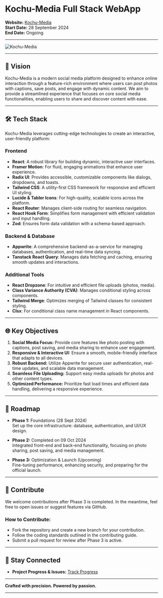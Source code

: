 
# **Kochu-Media Full Stack WebApp**

**Website:** [Kochu-Media](https://kochugram.rajislab.com)  
**Start Date:** 28 September 2024  
**End Date:** Ongoing  

---

![Kochu-Media](https://res.cloudinary.com/dsfztnp9x/image/upload/v1727579372/portfolio/txob7jkpddujjefrv1xb.png)

---

## **🚀 Vision**

Kochu-Media is a modern social media platform designed to enhance online interaction through a feature-rich environment where users can post photos with captions, save posts, and engage with dynamic content. We aim to provide a streamlined experience that focuses on core social media functionalities, enabling users to share and discover content with ease.

---

## **🛠️ Tech Stack**

Kochu-Media leverages cutting-edge technologies to create an interactive, user-friendly platform:

### **Frontend**

- **React**: A robust library for building dynamic, interactive user interfaces.
- **Framer Motion**: For fluid, engaging animations that enhance user experience.
- **Radix UI**: Provides accessible, customizable components like dialogs, dropdowns, and toasts.
- **Tailwind CSS**: A utility-first CSS framework for responsive and efficient UI styling.
- **Lucide & Tabler Icons**: For high-quality, scalable icons across the platform.
- **React Router**: Manages client-side routing for seamless navigation.
- **React Hook Form**: Simplifies form management with efficient validation and input handling.
- **Zod**: Ensures form data validation with a schema-based approach.

### **Backend & Database**

- **Appwrite**: A comprehensive backend-as-a-service for managing databases, authentication, and real-time data syncing.
- **Tanstack React Query**: Manages data fetching and caching, ensuring smooth updates and interactions.

### **Additional Tools**

- **React Dropzone**: For intuitive and efficient file uploads (photos, media).
- **Class Variance Authority (CVA)**: Manages conditional styling across components.
- **Tailwind Merge**: Optimizes merging of Tailwind classes for consistent styling.
- **Clsx**: For conditional class name management in React components.

---

## **🌐 Key Objectives**

1. **Social Media Focus:** Provide core features like photo posting with captions, post saving, and media sharing to enhance user engagement.
2. **Responsive & Interactive UI:** Ensure a smooth, mobile-friendly interface that adapts to all devices.
3. **Robust Backend:** Utilize Appwrite for secure user authentication, real-time updates, and scalable data management.
4. **Seamless File Uploading:** Support easy media uploads for photos and other content types.
5. **Optimized Performance:** Prioritize fast load times and efficient data handling, delivering a responsive experience.

---

## **📅 Roadmap**

- **Phase 1:** Foundations (28 Sept 2024)  
  Set up the core infrastructure: database, authentication, and UI/UX design.

- **Phase 2:** Completed on 09 Oct 2024  
  Integrated front-end and back-end functionality, focusing on photo sharing, post saving, and media management.

- **Phase 3:** Optimization & Launch (Upcoming)  
  Fine-tuning performance, enhancing security, and preparing for the official launch.

---

## **🤝 Contribute**

We welcome contributions after Phase 3 is completed. In the meantime, feel free to open issues or suggest features via GitHub.

### How to Contribute:
- Fork the repository and create a new branch for your contribution.
- Follow the coding standards outlined in the contributing guide.
- Submit a pull request for review after Phase 3 is active.

---

## **📢 Stay Connected**

- **Project Progress & Issues:** [Track Progress](https://github.com/BuddhadebKoner)

---

**Crafted with precision. Powered by passion.**  

---